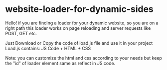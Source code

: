 # website-loader-for-dynamic-sides
Hello!
if you are finding a loader for your dynamic website, so you are on a right path 
this loader works on page reloading and server requests like POST, GET etc.

Just Download or Copy the code of load.js file and use it in your project
Load.js contains: JS Code + HTML + CSS

Note: you can customize the html and css according to your needs but keep the "id" of loader element same as reflect in JS code.
